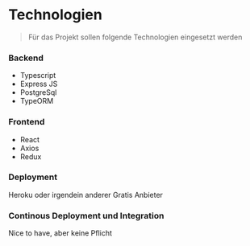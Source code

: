 # Technologien

> Für das Projekt sollen folgende Technologien eingesetzt werden

### Backend

* Typescript
* Express JS
* PostgreSql
* TypeORM

### Frontend

* React
* Axios
* Redux

### Deployment

Heroku oder irgendein anderer Gratis Anbieter

### Continous Deployment und Integration

Nice to have, aber keine Pflicht